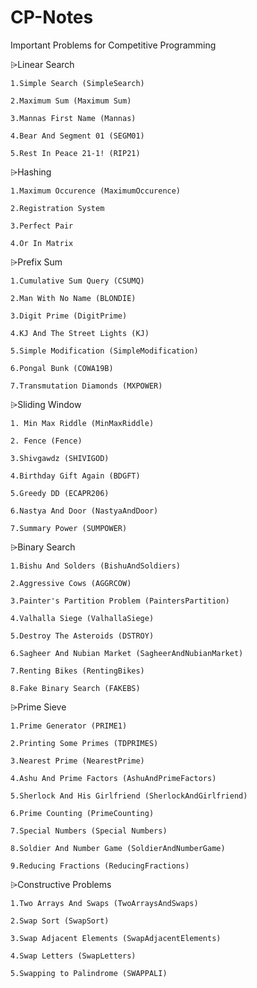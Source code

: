 # CP-Notes
Important Problems for Competitive Programming

⩥Linear Search

    1.Simple Search (SimpleSearch)
    
    2.Maximum Sum (Maximum Sum)
    
    3.Mannas First Name (Mannas)
    
    4.Bear And Segment 01 (SEGM01)
    
    5.Rest In Peace 21-1! (RIP21)
    
    
⩥Hashing 

    1.Maximum Occurence (MaximumOccurence)
    
    2.Registration System
    
    3.Perfect Pair 
    
    4.Or In Matrix
    
    
⩥Prefix Sum

    1.Cumulative Sum Query (CSUMQ)
    
    2.Man With No Name (BLONDIE)
    
    3.Digit Prime (DigitPrime)
    
    4.KJ And The Street Lights (KJ)
    
    5.Simple Modification (SimpleModification)
    
    6.Pongal Bunk (COWA19B)
    
    7.Transmutation Diamonds (MXPOWER)
    
    
⩥Sliding Window

    1. Min Max Riddle (MinMaxRiddle)
    
    2. Fence (Fence)
    
    3.Shivgawdz (SHIVIGOD)
    
    4.Birthday Gift Again (BDGFT)
    
    5.Greedy DD (ECAPR206)
    
    6.Nastya And Door (NastyaAndDoor)
    
    7.Summary Power (SUMPOWER)
    

⩥Binary Search

    1.Bishu And Solders (BishuAndSoldiers)
    
    2.Aggressive Cows (AGGRCOW)
    
    3.Painter's Partition Problem (PaintersPartition)
    
    4.Valhalla Siege (ValhallaSiege)
    
    5.Destroy The Asteroids (DSTROY)
    
    6.Sagheer And Nubian Market (SagheerAndNubianMarket)
    
    7.Renting Bikes (RentingBikes)
    
    8.Fake Binary Search (FAKEBS)
    
     
⩥Prime Sieve

    1.Prime Generator (PRIME1)
    
    2.Printing Some Primes (TDPRIMES)
    
    3.Nearest Prime (NearestPrime)
    
    4.Ashu And Prime Factors (AshuAndPrimeFactors)
    
    5.Sherlock And His Girlfriend (SherlockAndGirlfriend)
    
    6.Prime Counting (PrimeCounting)
    
    7.Special Numbers (Special Numbers)
    
    8.Soldier And Number Game (SoldierAndNumberGame)
    
    9.Reducing Fractions (ReducingFractions)
    
    
⩥Constructive Problems

    1.Two Arrays And Swaps (TwoArraysAndSwaps)
    
    2.Swap Sort (SwapSort)
    
    3.Swap Adjacent Elements (SwapAdjacentElements)
    
    4.Swap Letters (SwapLetters)
    
    5.Swapping to Palindrome (SWAPPALI)
    
    
    
    


